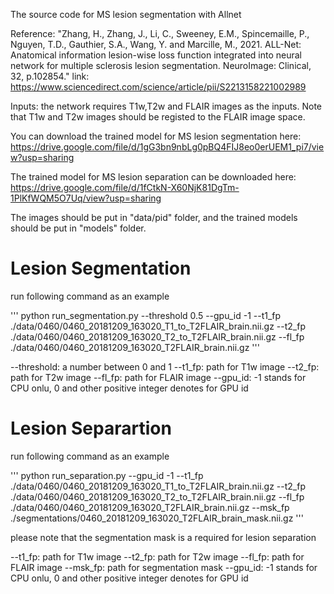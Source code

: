 The source code for MS lesion segmentation with Allnet

Reference: "Zhang, H., Zhang, J., Li, C., Sweeney, E.M., Spincemaille, P., Nguyen, T.D., Gauthier, S.A., Wang, Y. and Marcille, M., 2021. ALL-Net: Anatomical information lesion-wise loss function integrated into neural network for multiple sclerosis lesion segmentation. NeuroImage: Clinical, 32, p.102854."
link: https://www.sciencedirect.com/science/article/pii/S2213158221002989

Inputs: the network requires T1w,T2w and FLAIR images as the inputs. Note that T1w and T2w images should be registed to the FLAIR image space.

You can download the trained model for MS lesion segmentation here: https://drive.google.com/file/d/1gG3bn9nbLg0pBQ4FIJ8eo0erUEM1_pi7/view?usp=sharing

The trained model for MS lesion separation can be downloaded here: https://drive.google.com/file/d/1fCtkN-X60NjK81DgTm-1PlKfWQM5O7Uq/view?usp=sharing

The images should be put in "data/pid" folder, and the trained models should be put in "models" folder. 



# Lesion Segmentation

run following command as an example

'''
python run_segmentation.py --threshold 0.5 --gpu_id -1 --t1_fp ./data/0460/0460_20181209_163020_T1_to_T2FLAIR_brain.nii.gz --t2_fp ./data/0460/0460_20181209_163020_T2_to_T2FLAIR_brain.nii.gz --fl_fp ./data/0460/0460_20181209_163020_T2FLAIR_brain.nii.gz
'''

--threshold: a number between 0 and 1
--t1_fp: path for T1w image
--t2_fp: path for T2w image
--fl_fp: path for FLAIR image
--gpu_id: -1 stands for CPU onlu, 0 and other positive integer denotes for GPU id


# Lesion Separartion

run following command as an example


'''
python run_separation.py --gpu_id -1 --t1_fp ./data/0460/0460_20181209_163020_T1_to_T2FLAIR_brain.nii.gz --t2_fp ./data/0460/0460_20181209_163020_T2_to_T2FLAIR_brain.nii.gz --fl_fp ./data/0460/0460_20181209_163020_T2FLAIR_brain.nii.gz --msk_fp ./segmentations/0460_20181209_163020_T2FLAIR_brain_mask.nii.gz
'''

please note that the segmentation mask is a required for lesion separation

--t1_fp: path for T1w image
--t2_fp: path for T2w image
--fl_fp: path for FLAIR image
--msk_fp: path for segmentation mask
--gpu_id: -1 stands for CPU onlu, 0 and other positive integer denotes for GPU id
